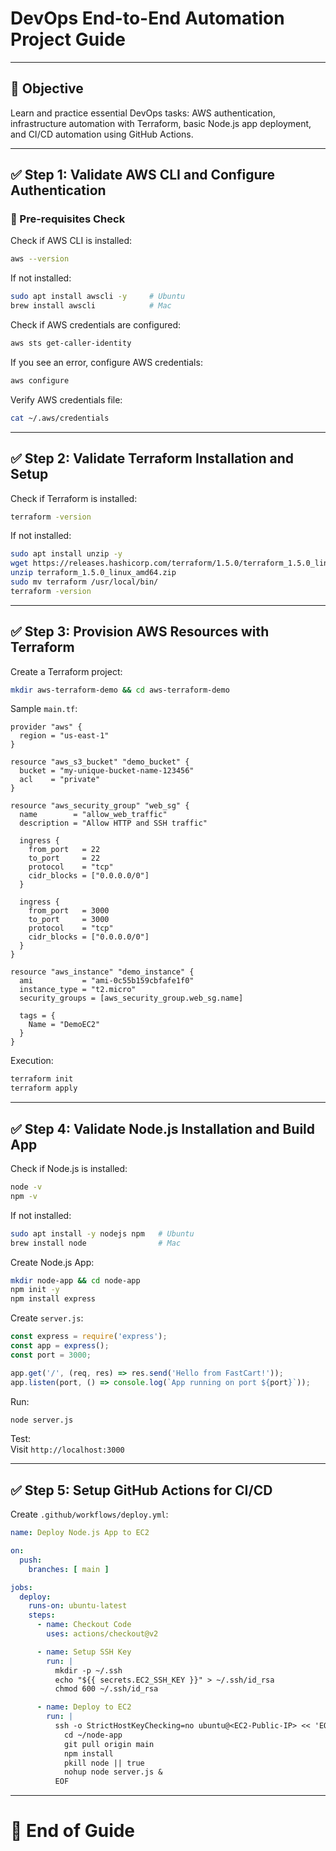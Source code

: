 
# DevOps End-to-End Automation Project Guide

---

## 🎯 Objective

Learn and practice essential DevOps tasks: AWS authentication, infrastructure automation with Terraform, basic Node.js app deployment, and CI/CD automation using GitHub Actions.

---

## ✅ Step 1: Validate AWS CLI and Configure Authentication

### 📌 Pre-requisites Check

Check if AWS CLI is installed:

```bash
aws --version
```

If not installed:

```bash
sudo apt install awscli -y     # Ubuntu
brew install awscli            # Mac
```

Check if AWS credentials are configured:

```bash
aws sts get-caller-identity
```

If you see an error, configure AWS credentials:

```bash
aws configure
```

Verify AWS credentials file:

```bash
cat ~/.aws/credentials
```

---

## ✅ Step 2: Validate Terraform Installation and Setup

Check if Terraform is installed:

```bash
terraform -version
```

If not installed:

```bash
sudo apt install unzip -y
wget https://releases.hashicorp.com/terraform/1.5.0/terraform_1.5.0_linux_amd64.zip
unzip terraform_1.5.0_linux_amd64.zip
sudo mv terraform /usr/local/bin/
terraform -version
```

---

## ✅ Step 3: Provision AWS Resources with Terraform

Create a Terraform project:

```bash
mkdir aws-terraform-demo && cd aws-terraform-demo
```

Sample `main.tf`:

```hcl
provider "aws" {
  region = "us-east-1"
}

resource "aws_s3_bucket" "demo_bucket" {
  bucket = "my-unique-bucket-name-123456"
  acl    = "private"
}

resource "aws_security_group" "web_sg" {
  name        = "allow_web_traffic"
  description = "Allow HTTP and SSH traffic"

  ingress {
    from_port   = 22
    to_port     = 22
    protocol    = "tcp"
    cidr_blocks = ["0.0.0.0/0"]
  }

  ingress {
    from_port   = 3000
    to_port     = 3000
    protocol    = "tcp"
    cidr_blocks = ["0.0.0.0/0"]
  }
}

resource "aws_instance" "demo_instance" {
  ami           = "ami-0c55b159cbfafe1f0"
  instance_type = "t2.micro"
  security_groups = [aws_security_group.web_sg.name]

  tags = {
    Name = "DemoEC2"
  }
}
```

Execution:

```bash
terraform init
terraform apply
```

---

## ✅ Step 4: Validate Node.js Installation and Build App

Check if Node.js is installed:

```bash
node -v
npm -v
```

If not installed:

```bash
sudo apt install -y nodejs npm   # Ubuntu
brew install node                # Mac
```

Create Node.js App:

```bash
mkdir node-app && cd node-app
npm init -y
npm install express
```

Create `server.js`:

```js
const express = require('express');
const app = express();
const port = 3000;

app.get('/', (req, res) => res.send('Hello from FastCart!'));
app.listen(port, () => console.log(`App running on port ${port}`));
```

Run:

```bash
node server.js
```

Test:  
Visit `http://localhost:3000`

---

## ✅ Step 5: Setup GitHub Actions for CI/CD

Create `.github/workflows/deploy.yml`:

```yaml
name: Deploy Node.js App to EC2

on:
  push:
    branches: [ main ]

jobs:
  deploy:
    runs-on: ubuntu-latest
    steps:
      - name: Checkout Code
        uses: actions/checkout@v2

      - name: Setup SSH Key
        run: |
          mkdir -p ~/.ssh
          echo "${{ secrets.EC2_SSH_KEY }}" > ~/.ssh/id_rsa
          chmod 600 ~/.ssh/id_rsa

      - name: Deploy to EC2
        run: |
          ssh -o StrictHostKeyChecking=no ubuntu@<EC2-Public-IP> << 'EOF'
            cd ~/node-app
            git pull origin main
            npm install
            pkill node || true
            nohup node server.js &
          EOF
```

---

# 🎉 **End of Guide**


